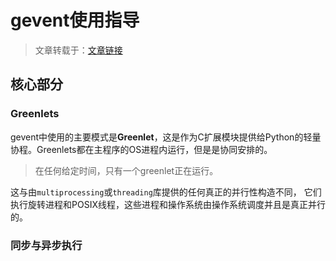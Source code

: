 # gevent使用指导

> 文章转载于：[文章链接](https://sdiehl.github.io/gevent-tutorial/)



## 核心部分

### Greenlets

gevent中使用的主要模式是**Greenlet**，这是作为C扩展模块提供给Python的轻量协程。Greenlets都在主程序的OS进程内运行，但是是协同安排的。

> 在任何给定时间，只有一个greenlet正在运行。

这与由`multiprocessing`或`threading`库提供的任何真正的并行性构造不同， 它们执行旋转进程和POSIX线程，这些进程和操作系统由操作系统调度并且是真正并行的。

### 同步与异步执行

